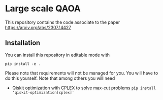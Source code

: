 # Large scale QAOA
This repository contains the code associate to the paper https://arxiv.org/abs/2307.14427

## Installation

You can install this repository in editable mode with
```commandline
pip install -e .
```
Please note that requirements will not be managed for you.
You will have to do this yourself. Note that among others you will need

* Qiskit optimization with CPLEX to solve max-cut problems `pip install 'qiskit-optimization[cplex]'`
